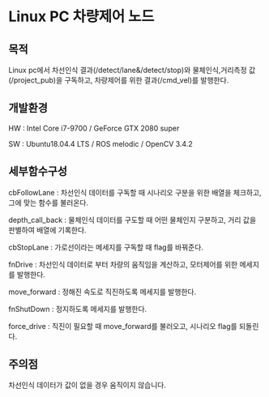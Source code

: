 # Linux PC 차량제어 노드

## 목적
Linux pc에서 차선인식 결과(/detect/lane&/detect/stop)와 물체인식,거리측정 값(/project_pub)을 구독하고, 차량제어를 위한 결과(/cmd_vel)를 발행한다.

## 개발환경
HW : Intel Core i7-9700 / GeForce GTX 2080 super 

SW : Ubuntu18.04.4 LTS / ROS melodic / OpenCV 3.4.2

## 세부함수구성
cbFollowLane : 차선인식 데이터를 구독할 때 시나리오 구분을 위한 배열을 체크하고, 그에 맞는 함수를 불러온다.

depth_call_back : 물체인식 데이터를 구도할 때 어떤 물체인지 구분하고, 거리 값을 판별하여 배열에 기록한다.

cbStopLane : 가로선이라는 메세지를 구독할 때 flag를 바꿔준다.

fnDrive : 차선인식 데이터로 부터 차량의 움직임을 계산하고, 모터제어를 위한 메세지를 발행한다.

move_forward : 정해진 속도로 직진하도록 메세지를 발행한다.

fnShutDown : 정지하도록 메세지를 발행한다.

force_drive : 직진이 필요할 때 move_forward를 불러오고, 시나리오 flag를 되돌린다.


## 주의점

차선인식 데이터가 값이 없을 경우 움직이지 않습니다.
